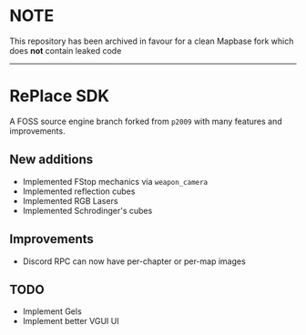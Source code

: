 # NOTE
This repository has been archived in favour for a clean Mapbase fork which does **not** contain leaked code

---
# RePlace SDK
A FOSS source engine branch forked from `p2009` with many features and improvements.

## New additions
- Implemented FStop mechanics via `weapon_camera`
- Implemented reflection cubes
- Implemented RGB Lasers
- Implemented Schrodinger's cubes

## Improvements
- Discord RPC can now have per-chapter or per-map images

## TODO
- Implement Gels
- Implement better VGUI UI
